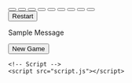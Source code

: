 
<html lang="en">
    <meta name="viewport" content="width=device-width, initial-scale=1.0">
    <title>Tic Tac Toe</title>
    <!-- Google Fonts -->
    <link href="https://fonts.googleapis.com/css2?family=Raleway:wght@700&display=swap" rel="stylesheet">
    <!-- Stylesheet -->
    <link rel="stylesheet" href="style.css">

<body>
   <div class="wrapper">
       <div class="container">
           <button class="button-option"></button>
           <button class="button-option"></button>
           <button class="button-option"></button>
           <button class="button-option"></button>
           <button class="button-option"></button>
           <button class="button-option"></button>
           <button class="button-option"></button>
           <button class="button-option"></button>
           <button class="button-option"></button>
       </div>
       <button id="restart">Restart</button>
   </div>

   <div class="popup hide">
       <p id="message">Sample Message</p>
       <button id="new-game">New Game</button>
   </div>
   
    <!-- Script -->
    <script src="script.js"></script>
</body>
</html>
